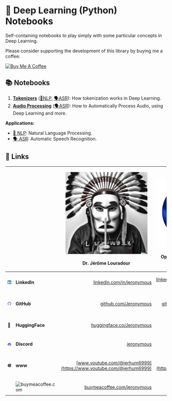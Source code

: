 # 👾 Deep Learning (Python) Notebooks

Self-containing notebooks to play simply with some particular concepts in Deep Learning.

Please consider supporting the development of this library by buying me a coffee:

<a href="https://buymeacoffee.com/jeronymous" target="_blank"><img src="https://cdn.buymeacoffee.com/buttons/default-orange.png" alt="Buy Me A Coffee" height="41" width="174"></a>

## 📚 Notebooks

1. [**Tokenizers**](tokenizers.ipynb) (<u>📜NLP</u>, <u>🗣️ASR</u>): How tokenization works in Deep Learning.
1. [**Audio Processing**](audio.ipynb) (<u>🗣️ASR</u>): How to Automatically Process Audio, using Deep Learning and more.

**Applications:**
* <u>📜 NLP</u>: Natural Language Processing.
* <u>🗣️ ASR</u>: Automatic Speech Recognition.

## 🔗 Links

| | | <p align="center">![Jeronymous](figs/logos/Jeronymous_256x256.jpg)<br><br>**Dr. Jérôme Louradour**</p> | <p align="center">![OpenLLM_Europe_256x256.png](figs/logos/OpenLLM_Europe_256x256.png)<br><br>**OpenLLM France ／ Europe**</p> | <p align="center">![LINAGORA_256x256.png](figs/logos/LINAGORA_256x256.png)<br><br>**LINAGORA ／ LinTO**</p> |
|---|---|---|---|---|
| ![LinkedIn_24x24.png](figs/logos/LinkedIn_24x24.png) | **LinkedIn** | <p align="right">[linkedin.com/in/jeronymous](https://www.linkedin.com/in/jeronymous/)</p> | <p align="right">[linkedin.com/company/openllm-france](https://www.linkedin.com/company/openllm-france)</p> | <p align="right">[linkedin.com/company/linagora](https://www.linkedin.com/company/linagora)</p> |
| ![github_24x24.png](figs/logos/github_24x24.png)  | **GitHub** | <p align="right">[github.com/Jeronymous](https://github.com/Jeronymous)</p> | <p align="right">[github.com/OpenLLM-France](https://github.com/OpenLLM-France)</p> | <p align="right">[github.com/linagora-labs](https://github.com/linagora-labs)<br>[github.com/linto-ai](https://github.com/linto-ai)</p> |
| 🤗 | **HuggingFace** | <p align="right">[huggingface.co/Jeronymous](https://huggingface.co/Jeronymous)</p> | <p align="right">[huggingface.co/OpenLLM-France](https://huggingface.co/OpenLLM-France)</p> | <p align="right">[huggingface.co/linagora](https://huggingface.co/linagora)</p> |
| ![discord_24x24.png](figs/logos/discord_24x24.png) | **Discord** | <p align="right">[jeronymous](https://discord.com/channels/Jeronymous)</p> | <p align="right">[OpenLLM Europe](https://discord.gg/VFJxQnqrEU)</p> | <p align="right">[LinTO](https://discord.gg/RZSnfqMjSU)</p> |
| **🌐** | **www** | <p align="right">[www.youtube.com/@jerhum6999](https://www.youtube.com/@jerhum6999)</p> | <p align="right">[www.openllm-france.fr](https://www.openllm-france.fr)</p> | <p align="right">[linagora.com](https://linagora.com)<br>[labs.linagora.com](https://labs.linagora.com)<br>[doc.linto.ai](https://doc.linto.ai)</p> |
| | ![buymeacoffee.com](https://cdn.buymeacoffee.com/buttons/default-orange.png) | <p align="right">[buymeacoffee.com/jeronymous](https://buymeacoffee.com/jeronymous)</p> |
